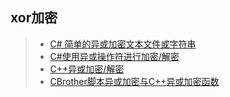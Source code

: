 ## xor加密  
>* [C# 简单的异或加密文本文件或字符串](https://www.cnblogs.com/guogangsun/p/10046924.html)  
>* [C#使用异或操作符进行加密/解密](https://blog.csdn.net/xc917563264/article/details/109327076)  
>* [C++异或加密/解密](https://blog.csdn.net/u012156872/article/details/107052557/)  
>* [CBrother脚本异或加密与C++异或加密函数](https://www.cnblogs.com/aibiancheng123/p/10270549.html)  
